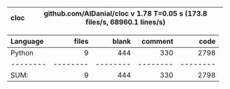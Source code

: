 cloc|github.com/AlDanial/cloc v 1.78  T=0.05 s (173.8 files/s, 68960.1 lines/s)
--- | ---

Language|files|blank|comment|code
:-------|-------:|-------:|-------:|-------:
Python|9|444|330|2798
--------|--------|--------|--------|--------
SUM:|9|444|330|2798
